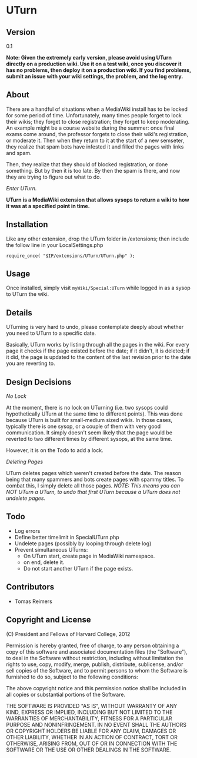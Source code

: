 # UTurn 

## Version

0.1

**Note: Given the extremely early version, please avoid using UTurn directly on a production wiki. Use it on a test wiki, once you discover it has no problems, then deploy it on a production wiki. If you find problems, submit an issue with your wiki settings, the problem, and the log entry.**

## About

There are a handful of situations when a MediaWiki install has to be locked for some period of time. Unfortunately, many times people forget to lock their wikis; they forget to close registration; they forget to keep moderating. An example might be a course website during the summer: once final exams come around, the professor forgets to close their wiki's registration, or moderate it. Then when they return to it at the start of a new semseter, they realize that spam bots have infested it and filled the pages with links and spam.

Then, they realize that they should of blocked registration, or done something. But by then it is too late. By then the spam is there, and now they are trying to figure out what to do.

*Enter UTurn.*

**UTurn is a MediaWiki extension that allows sysops to return a wiki to how it was at a specified point in time.**

## Installation

Like any other extension, drop the UTurn folder in /extensions; then include the follow line in your LocalSettings.php

    require_once( "$IP/extensions/UTurn/UTurn.php" );

## Usage

Once installed, simply visit `myWiki/Special:UTurn` while logged in as a sysop to UTurn the wiki.

## Details

UTurning is very hard to undo, please contemplate deeply about whether you need to UTurn to a specific date. 

Basically, UTurn works by listing through all the pages in the wiki. For every page it checks if the page existed before the date; if it didn't, it is deleted; if it did, the page is updated to the content of the last revision prior to the date you are reverting to.

## Design Decisions

*No Lock*

At the moment, there is no lock on UTurning (i.e. two sysops could hypothetically UTurn at the same time to different points). This was done because UTurn is built for small-medium sized wikis. In those cases, typically there is one sysop, or a couple of them with very good communication. It simply doesn't seem likely that the page would be reverted to two different times by different sysops, at the same time.

However, it is on the Todo to add a lock.

*Deleting Pages*

UTurn deletes pages which weren't created before the date. The reason being that many spammers and bots create pages with spammy titles. To combat this, I simply delete all those pages. *NOTE: This means you can NOT UTurn a UTurn, to undo that first UTurn because a UTurn does not undelete pages.*

## Todo

 * Log errors
 * Define better timelimit in SpecialUTurn.php
 * Undelete pages (possibly by looping through delete log)
 * Prevent simultaneous UTurns:
     * On UTurn start, create page in MediaWiki namespace.
     * on end, delete it. 
     * Do not start another UTurn if the page exists.

## Contributors

 * Tomas Reimers

## Copyright and License

(C) President and Fellows of Harvard College, 2012

Permission is hereby granted, free of charge, to any person obtaining a copy of this software and associated documentation files (the "Software"), to deal in the Software without restriction, including without limitation the rights to use, copy, modify, merge, publish, distribute, sublicense, and/or sell copies of the Software, and to permit persons to whom the Software is furnished to do so, subject to the following conditions:

The above copyright notice and this permission notice shall be included in all copies or substantial portions of the Software.

THE SOFTWARE IS PROVIDED "AS IS", WITHOUT WARRANTY OF ANY KIND, EXPRESS OR IMPLIED, INCLUDING BUT NOT LIMITED TO THE WARRANTIES OF MERCHANTABILITY, FITNESS FOR A PARTICULAR PURPOSE AND NONINFRINGEMENT. IN NO EVENT SHALL THE AUTHORS OR COPYRIGHT HOLDERS BE LIABLE FOR ANY CLAIM, DAMAGES OR OTHER LIABILITY, WHETHER IN AN ACTION OF CONTRACT, TORT OR OTHERWISE, ARISING FROM, OUT OF OR IN CONNECTION WITH THE SOFTWARE OR THE USE OR OTHER DEALINGS IN THE SOFTWARE.